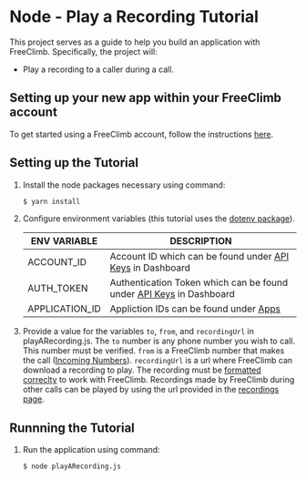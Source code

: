 # Node - Play a Recording Tutorial

This project serves as a guide to help you build an application with FreeClimb. Specifically, the project will:

- Play a recording to a caller during a call.   

## Setting up your new app within your FreeClimb account

To get started using a FreeClimb account, follow the instructions [here](https://persephony-docs.readme.io/docs/getting-started-with-persephony).

## Setting up the Tutorial

1. Install the node packages necessary using command:

   ```bash
   $ yarn install
   ```

2. Configure environment variables (this tutorial uses the [dotenv package](https://www.npmjs.com/package/dotenv)).

   | ENV VARIABLE            | DESCRIPTION                                                                                                                                                                             |
   | ----------------------- | --------------------------------------------------------------------------------------------------------------------------------------------------------------------------------------- |
   | ACCOUNT_ID              | Account ID which can be found under [API Keys](https://www.persephony.com/dashboard/portal/account/authentication) in Dashboard                                                         |
   | AUTH_TOKEN              | Authentication Token which can be found under [API Keys](https://www.persephony.com/dashboard/portal/account/authentication) in Dashboard                                               |
   | APPLICATION_ID | Appliction IDs can be found under [Apps](https://www.persephony.com/dashboard/portal/applications)

3. Provide a value for the variables `to`, `from`, and `recordingUrl` in playARecording.js. The `to` number is any phone number you wish to call. This number must be verified. `from` is a FreeClimb number that makes the call ([Incoming Numbers](https://www.persephony.com/dashboard/portal/numbers)). `recordingUrl` is a url where FreeClimb can download a recording to play. The recording must be [formatted correclty](https://docs.persephony.com/reference/interactive-voice-response-ivr#play) to work with FreeClimb. Recordings made by FreeClimb during other calls can be played by using the url provided in the [recordings page](https://www.persephony.com/dashboard/portal/recordings).

## Runnning the Tutorial

1. Run the application using command:

   ```bash
   $ node playARecording.js
   ```

